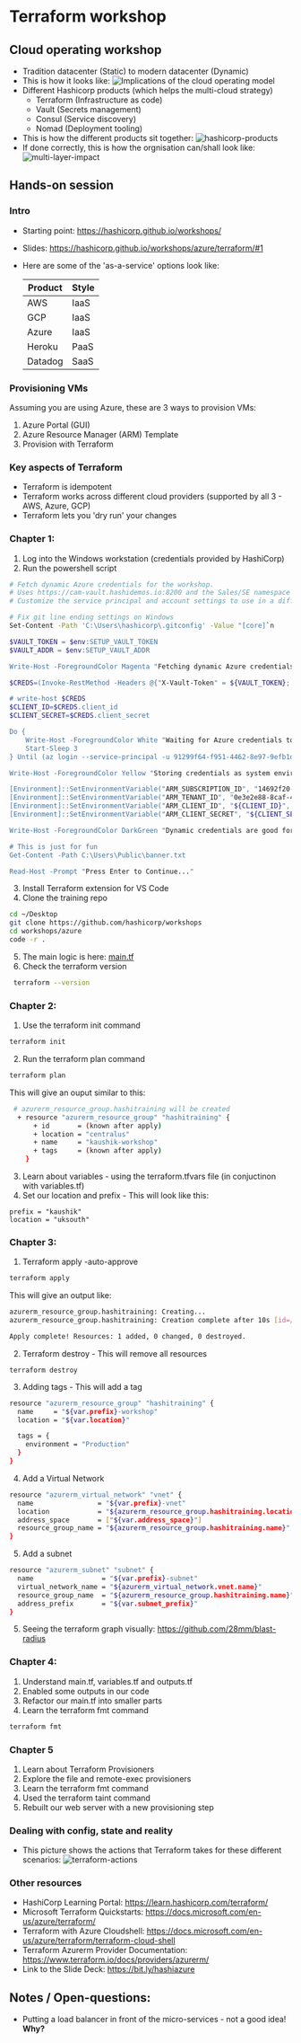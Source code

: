 # Terraform workshop

## Cloud operating workshop
* Tradition datacenter (Static) to modern datacenter (Dynamic)
* This is how it looks like:
![Implications of the cloud operating model](cloud-operating-model.jpg)
* Different Hashicorp products (which helps the multi-cloud strategy)
    - Terraform (Infrastructure as code)
    - Vault (Secrets management)
    - Consul (Service discovery)
    - Nomad (Deployment tooling)
* This is how the different products sit together:
![hashicorp-products](images/hashicorp-products.jpg)
* If done correctly, this is how the orgnisation can/shall look like:
![multi-layer-impact](images/multi-layer-impact.jpg)

## Hands-on session

### Intro
* Starting point: https://hashicorp.github.io/workshops/
* Slides: https://hashicorp.github.io/workshops/azure/terraform/#1 
* Here are some of the 'as-a-service' options look like:

    | Product | Style |
    | --- | --- |
    | AWS | IaaS |
    | GCP | IaaS |
    | Azure | IaaS |
    |Heroku | PaaS |
    | Datadog | SaaS |

### Provisioning VMs
Assuming you are using Azure, these are 3 ways to provision VMs:
1. Azure Portal (GUI)
2. Azure Resource Manager (ARM) Template 
3. Provision with Terraform

### Key aspects of Terraform
* Terraform is idempotent 
* Terraform works across different cloud providers (supported by all 3 - AWS, Azure, GCP)
* Terraform lets you 'dry run' your changes

### Chapter 1:
1. Log into the Windows workstation (credentials provided by HashiCorp)
2.  Run the powershell script
```bash
# Fetch dynamic Azure credentials for the workshop.
# Uses https://cam-vault.hashidemos.io:8200 and the Sales/SE namespace
# Customize the service principal and account settings to use in a different account

# Fix git line ending settings on Windows
Set-Content -Path 'C:\Users\hashicorp\.gitconfig' -Value "[core]`n        autocrlf = false"

$VAULT_TOKEN = $env:SETUP_VAULT_TOKEN
$VAULT_ADDR = $env:SETUP_VAULT_ADDR

Write-Host -ForegroundColor Magenta "Fetching dynamic Azure credentials from HashiCorp Vault..."

$CREDS=(Invoke-RestMethod -Headers @{"X-Vault-Token" = ${VAULT_TOKEN}; "X-Vault-Namespace" = "Sales/SE"} -Method GET -Uri ${VAULT_ADDR}/v1/azure/creds/se-training-workstation).data

# write-host $CREDS
$CLIENT_ID=$CREDS.client_id
$CLIENT_SECRET=$CREDS.client_secret

Do {
    Write-Host -ForegroundColor White "Waiting for Azure credentials to be ready..."
    Start-Sleep 3
} Until (az login --service-principal -u 91299f64-f951-4462-8e97-9efb1d215501 -p $CLIENT_SECRET --tenant $env:ARM_TENANT_ID --allow-no-subscription 2> $null)

Write-Host -ForegroundColor Yellow "Storing credentials as system environment variables..."

[Environment]::SetEnvironmentVariable("ARM_SUBSCRIPTION_ID", "14692f20-9428-451b-8298-102ed4e39c2a", "Machine")
[Environment]::SetEnvironmentVariable("ARM_TENANT_ID", "0e3e2e88-8caf-41ca-b4da-e3b33b6c52ec", "Machine")
[Environment]::SetEnvironmentVariable("ARM_CLIENT_ID", "${CLIENT_ID}", "Machine")
[Environment]::SetEnvironmentVariable("ARM_CLIENT_SECRET", "${CLIENT_SECRET}", "Machine")

Write-Host -ForegroundColor DarkGreen "Dynamic credentials are good for 8 hours. You may proceed with the workshop."

# This is just for fun
Get-Content -Path C:\Users\Public\banner.txt

Read-Host -Prompt "Press Enter to Continue..."
```
3. Install Terraform extension for VS Code
4. Clone the training repo
```bash
cd ~/Desktop
git clone https://github.com/hashicorp/workshops
cd workshops/azure
code -r .
```
5. The main logic is here: [main.tf](main.tf)
6. Check the terraform version
```bash
 terraform --version
```

### Chapter 2:
1. Use the terraform init command
```bash
terraform init
```
2. Run the terraform plan command
```bash
terraform plan
```
This will give an ouput similar to this:
```bash
 # azurerm_resource_group.hashitraining will be created
  + resource "azurerm_resource_group" "hashitraining" {
      + id       = (known after apply)
      + location = "centralus"
      + name     = "kaushik-workshop"
      + tags     = (known after apply)
    }
```

3. Learn about variables - using the terraform.tfvars file (in conjuctinon with variables.tf)
4. Set our location and prefix - This will look like this:
```
prefix = "kaushik"
location = "uksouth"
```

### Chapter 3:
1. Terraform apply -auto-approve
```bash
terraform apply
```
This will give an output like:
```bash
azurerm_resource_group.hashitraining: Creating...
azurerm_resource_group.hashitraining: Creation complete after 10s [id=/subscriptions/14692f20-9428-451b-8298-102ed4e39c2a/resourceGroups/kaushik-workshop]

Apply complete! Resources: 1 added, 0 changed, 0 destroyed.
```
2. Terraform destroy - This will remove all resources
```
terraform destroy
```
3. Adding tags - This will add a tag
```bash
resource "azurerm_resource_group" "hashitraining" {
  name     = "${var.prefix}-workshop"
  location = "${var.location}"

  tags = {
    environment = "Production"
  }
}
```
4. Add a Virtual Network
```bash
resource "azurerm_virtual_network" "vnet" {
  name                = "${var.prefix}-vnet"
  location            = "${azurerm_resource_group.hashitraining.location}"
  address_space       = ["${var.address_space}"]
  resource_group_name = "${azurerm_resource_group.hashitraining.name}"
}
``` 
5. Add a subnet
```bash
resource "azurerm_subnet" "subnet" {
  name                 = "${var.prefix}-subnet"
  virtual_network_name = "${azurerm_virtual_network.vnet.name}"
  resource_group_name  = "${azurerm_resource_group.hashitraining.name}"
  address_prefix       = "${var.subnet_prefix}"
}
```
5. Seeing the terraform graph visually: https://github.com/28mm/blast-radius

### Chapter 4:
1. Understand main.tf, variables.tf and outputs.tf
2. Enabled some outputs in our code
3. Refactor our main.tf into smaller parts
4. Learn the terraform fmt command
```bash
terraform fmt
```

### Chapter 5
1. Learn about Terraform Provisioners
2. Explore the file and remote-exec provisioners
3. Learn the terraform fmt command
4. Used the terraform taint command
5. Rebuilt our web server with a new provisioning step

### Dealing with config, state and reality
* This picture shows the actions that Terraform takes for these different scenarios:
![terraform-actions](images/terraform-actions.png)


### Other resources
* HashiCorp Learning Portal: https://learn.hashicorp.com/terraform/
* Microsoft Terraform Quickstarts: https://docs.microsoft.com/en-us/azure/terraform/
* Terraform with Azure Cloudshell: https://docs.microsoft.com/en-us/azure/terraform/terraform-cloud-shell
* Terraform Azurerm Provider Documentation: https://www.terraform.io/docs/providers/azurerm/
* Link to the Slide Deck: https://bit.ly/hashiazure

## Notes / Open-questions:
* Putting a load balancer in front of the micro-services - not a good idea! **Why?**

